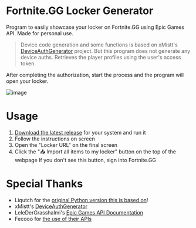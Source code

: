 # Fortnite.GG Locker Generator

Program to easily showcase your locker on Fortnite.GG using Epic Games API. Made for personal use.

> Device code generation and some functions is based on xMistt's [DeviceAuthGenerator] project. But this program does not generate any device auths. Retrieves the player profiles using the user's access token.

After completing the authorization, start the process and the program will open your locker.

![image](https://github.com/Liqutch/FNGG-LockerGenerator/assets/113312256/5bbaefde-d972-4975-aece-f4b1a99428d7)

# Usage

1. [Download the latest release][latest] for your system and run it
2. Follow the instructions on screen
3. Open the "Locker URL" on the final screen
4. Click the "📥 Import all items to my locker" button on the top of the webpage
   If you don't see this button, sign into Fortnite.GG

# Special Thanks

- Liqutch for the [original Python version this is based on][upstream]!
- xMistt's [DeviceAuthGenerator]
- LeleDerGrasshalmi's [Epic Games API Documentation][endpoints]
- Fecooo for [the use of their APIs][fecooo]

[latest]: https://github.com/RuiNtD/FNGG-LockerGenerator/releases/latest
[upstream]: https://github.com/Liqutch/FNGG-LockerGenerator
[DeviceAuthGenerator]: https://github.com/xMistt/DeviceAuthGenerator
[endpoints]: https://github.com/LeleDerGrasshalmi/FortniteEndpointsDocumentation/tree/main/EpicGames/FN-Service/Game/Profile
[fecooo]: https://github.com/Fecooo/FNGGLocker/issues/2
